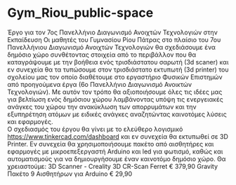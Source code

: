 # Gym_Riou_public-space
Έργο για τον 7ος Πανελλήνιο Διαγωνισμό Ανοιχτών Τεχνολογιών στην Εκπαίδευση
Οι μαθητές του Γυμνασίου Ρίου Πάτρας στο πλαίσιο του 7ου Πανελλήνιου Διαγωνισμό Ανοιχτών Τεχνολογιών θα σχεδιάσουμε ένα δημόσιο χώρο συνθέτοντας στοιχεία από το περιβάλλον που θα καταγράψουμε με την βοήθεια ενός τρισδιάστατου σαρωτή (3d scaner) και εν συνεχεία θα τα τυπώσουμε στον τρισδιάστατο εκτυπωτή (3d printer) του σχολείου μας τον οποίο διαθέτουμε στο εργαστήριο Φυσικών Επιστημών από προηγούμενα έργα (6ο Πανελλήνιο Διαγωνισμό Ανοικτών Τεχνολογιών).
Με αυτόν τον τρόπο θα αξιοποιήσουμε όλες τις ιδέες μας για βελτίωση ενός δημόσιου χώρου λαμβάνοντας υπόψη τις ενεργειακές ανάγκες του χώρου την ανακύκλωση των απορρυμάτων και την εξυπηρέτηση ατόμων με ειδικές ανάγκες αναζητώντας καινοτόμες λύσεις και εφαρμογές.  
 Ο σχεδιασμός του έργου θα γίνει με το ελεύθερο λογισμικό https://www.tinkercad.com/dashboard και εν συνεχεία θα εκτυπωθεί σε 3D Printer.
 Εν συνεχεία θα χρησιμοποιήσουμε πακέτο από αισθητήρες και εφαρμογές με μικροεπεξεργαστή Arduino και led για φωτισμό, καθώς και αυτοματισμούς για να δημιουργήσουμε έναν καινοτόμο δημόσιο χώρο.
 Θα χρειαστούμε:
3D Scanner - Creality 3D CR-Scan Ferret   € 379,90
Gravity Πακέτο 9 Αισθητήρων για Arduino   € 29,90
